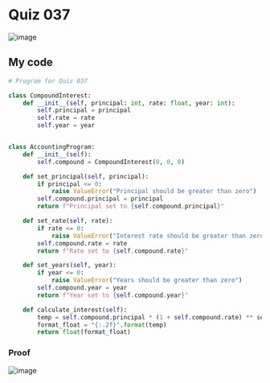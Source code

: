 # Quiz 037

![image](https://user-images.githubusercontent.com/111758436/214814374-5cce09d3-ecdf-4b47-b299-4636303ce521.png)

## My code
```.py
# Program for Quiz 037

class CompoundInterest:
    def __init__(self, principal: int, rate: float, year: int):
        self.principal = principal
        self.rate = rate
        self.year = year


class AccountingProgram:
    def __init__(self):
        self.compound = CompoundInterest(0, 0, 0)

    def set_principal(self, principal):
        if principal <= 0:
            raise ValueError("Principal should be greater than zero")
        self.compound.principal = principal
        return f"Principal set to {self.compound.principal}"

    def set_rate(self, rate):
        if rate <= 0:
            raise ValueError("Interest rate should be greater than zero")
        self.compound.rate = rate
        return f"Rate set to {self.compound.rate}"

    def set_years(self, year):
        if year <= 0:
            raise ValueError("Years should be greater than zero")
        self.compound.year = year
        return f"Year set to {self.compound.year}"

    def calculate_interest(self):
        temp = self.compound.principal * (1 + self.compound.rate) ** self.compound.year
        format_float = "{:.2f}".format(temp)
        return float(format_float)
```
### Proof
![image](https://user-images.githubusercontent.com/111758436/216808838-04dffd99-b470-4936-8d91-6c15ae2cb4a2.png)
